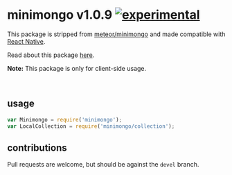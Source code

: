 
# minimongo v1.0.9 [![experimental](http://badges.github.io/stability-badges/dist/experimental.svg)](http://github.com/badges/stability-badges)

This package is stripped from [meteor/minimongo](https://atmospherejs.com/meteor/minimongo) and made compatible with [React Native](https://github.com/facebook/react-native).

Read about this package [here](https://www.meteor.com/mini-databases).

**Note:** This package is only for client-side usage.

&nbsp;

## usage

```js
var Minimongo = require('minimongo');
var LocalCollection = require('minimongo/collection');
```

## contributions

Pull requests are welcome, but should be against the `devel` branch.
